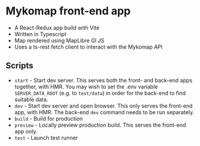 # Mykomap front-end app

- A React-Redux app build with Vite
- Written in Typescript
- Map rendered using MapLibre Gl JS
- Uses a ts-rest fetch client to interact with the Mykomap API

## Scripts

- `start` - Start dev server. This serves both the front- and back-end
  apps together, with HMR. You may wish to set the .env variable
  `SERVER_DATA_ROOT` (e.g. to `test/data`) in order for the back-end
  to find suitable data.
- `dev` - Start dev server and open browser. This only serves the
  front-end app, with HMR. The back-end `dev` command needs to be run separately.
- `build` - Build for production
- `preview` - Locally preview production build. This serves the
  front-end app only.
- `test` - Launch test runner
